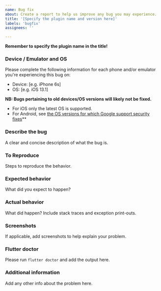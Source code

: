 ```yaml
---
name: Bug fix
about: Create a report to help us improve any bug you may experience. 
title: '[Specify the plugin name and version here]'
labels: 'bugfix'
assignees: ''

---
```


**Remember to specify the plugin name in the title!**

### Device / Emulator and OS
Please complete the following information for each phone and/or emulator you're experiencing this bug on:
 - Device: [e.g. iPhone 6s]
 - OS: [e.g. iOS 13.1]

**NB: Bugs pertaining to old devices/OS versions will likely not be fixed.**
* For iOS only the latest OS is supported. 
* For Android, see [the OS versions for which Google support security fixes](https://en.wikipedia.org/wiki/Android_version_history)**

### Describe the bug
A clear and concise description of what the bug is.

### To Reproduce
Steps to reproduce the behavior.

### Expected behavior
What did you expect to happen?

### Actual behavior
What did happen? Include stack traces and exception print-outs.

### Screenshots
If applicable, add screenshots to help explain your problem.

### Flutter doctor 
Please run `flutter doctor` and add the output here.

### Additional information
Add any other info about the problem here.
